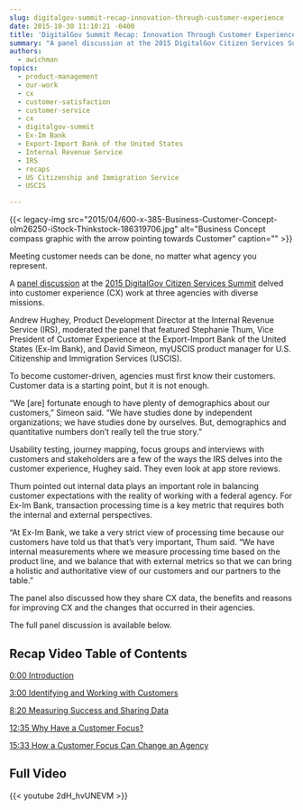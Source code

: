 ```yaml
---
slug: digitalgov-summit-recap-innovation-through-customer-experience
date: 2015-10-30 11:10:21 -0400
title: 'DigitalGov Summit Recap: Innovation Through Customer Experience'
summary: "A panel discussion at the 2015 DigitalGov Citizen Services Summit delved into customer experience (CX) work at three agencies with diverse missions."
authors:
  - awichman
topics:
  - product-management
  - our-work
  - cx
  - customer-satisfaction
  - customer-service
  - cx
  - digitalgov-summit
  - Ex-Im Bank
  - Export-Import Bank of the United States
  - Internal Revenue Service
  - IRS
  - recaps
  - US Citizenship and Immigration Service
  - USCIS

---
```


{{< legacy-img src="2015/04/600-x-385-Business-Customer-Concept-olm26250-iStock-Thinkstock-186319706.jpg" alt="Business Concept compass graphic with the arrow pointing towards Customer" caption="" >}} 

Meeting customer needs can be done, no matter what agency you represent.

A [panel discussion](https://www.youtube.com/watch?v=2dH_hvUNEVM) at the [2015 DigitalGov Citizen Services Summit](https://summit.digitalgov.gov/) delved into customer experience (CX) work at three agencies with diverse missions.

Andrew Hughey, Product Development Director at the Internal Revenue Service (IRS), moderated the panel that featured Stephanie Thum, Vice President of Customer Experience at the Export-Import Bank of the United States (Ex-Im Bank), and David Simeon, myUSCIS product manager for U.S. Citizenship and Immigration Services (USCIS).

To become customer-driven, agencies must first know their customers. Customer data is a starting point, but it is not enough.

“We [are] fortunate enough to have plenty of demographics about our customers,” Simeon said. “We have studies done by independent organizations; we have studies done by ourselves. But, demographics and quantitative numbers don&#8217;t really tell the true story.”

Usability testing, journey mapping, focus groups and interviews with customers and stakeholders are a few of the ways the IRS delves into the customer experience, Hughey said. They even look at app store reviews.

Thum pointed out internal data plays an important role in balancing customer expectations with the reality of working with a federal agency. For Ex-Im Bank, transaction processing time is a key metric that requires both the internal and external perspectives.

“At Ex-Im Bank, we take a very strict view of processing time because our customers have told us that that&#8217;s very important, Thum said. “We have internal measurements where we measure processing time based on the product line, and we balance that with external metrics so that we can bring a holistic and authoritative view of our customers and our partners to the table.”

The panel also discussed how they share CX data, the benefits and reasons for improving CX and the changes that occurred in their agencies.

The full panel discussion is available below.

## Recap Video Table of Contents

[0:00 Introduction](https://www.youtube.com/watch?v=2dH_hvUNEVM)
  
[3:00 Identifying and Working with Customers](https://www.youtube.com/watch?v=2dH_hvUNEVM#t=3m00s)
  
[8:20 Measuring Success and Sharing Data](https://www.youtube.com/watch?v=2dH_hvUNEVM#t=8m20s)
  
[12:35 Why Have a Customer Focus?](https://www.youtube.com/watch?v=2dH_hvUNEVM#t=12m35s)
  
[15:33 How a Customer Focus Can Change an Agency](https://www.youtube.com/watch?v=2dH_hvUNEVM#t=15m33s)

## Full Video

{{< youtube 2dH_hvUNEVM >}} 
